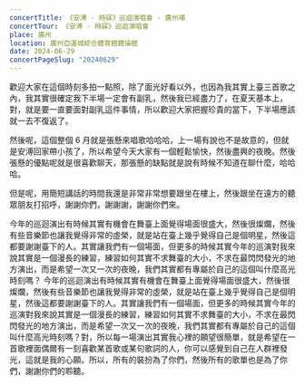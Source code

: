 ```yaml
---
concertTitle: 《安溥 · 時寐》巡迴演唱會 - 廣州場
concertTour: 《安溥 · 時寐》巡迴演唱會
place: 廣州
location: 廣州亞運城綜合體育館體操館
date: 2024-06-29
concertPageSlug: "20240629"
---
```

歡迎大家在這個時刻多拍一點照，除了面光好看以外，也因為我其實上臺三首歌之內，我其實很確定我下半場一定會有副乳，然後我已經盡力了，在夏天基本上，對，就是要一直要面對副乳這件事情，所以歡迎大家把握珍貴的當下，下半場應該就一去不復返了。

然後呢，這個整個 6 月就是張懸來唱歌哈哈哈，上一場有說也不是故意的，但就是安溥回家帶小孩了，所以希望今天大家有一個輕鬆愉快，然後盡興的夜晚。然後張懸的優點呢就是很喜歡聊天，那張懸的缺點就是說有時候不知道在聊什麼，哈哈哈。

但是呢，用簡短講話的時間我還是非常非常想要跟坐在樓上，然後跟坐在遠方的聽眾朋友打招呼，謝謝你們，謝謝謝，謝謝你們來。

今年的巡迴演出有時候其實有機會在舞臺上面覺得場面很盛大，然後很燦爛，然後有些音樂節也讓我覺得非常的虛榮，就是站在臺上幾乎覺得自己是個明星，然後這都要謝謝臺下的人。其實讓我們有一個場面，但更多的時候其實今年的巡演對我來說其實是一個漫長的練習，練習如何其實不求舞臺的大小，不求在最閃閃發光的地方演出，而是希望一次又一次的夜晚，我們其實都有專屬於自己的這個叫什麼高光時刻嗎？
今年的巡迴演出有時候其實有機會在舞臺上面覺得場面很盛大，然後很燦爛，然後有些音樂節也讓我覺得非常的虛榮，就是站在臺上幾乎覺得自己是個明星，然後這都要謝謝臺下的人。其實讓我們有一個場面，但更多的時候其實今年的巡演對我來說其實是一個漫長的練習，練習如何其實不求舞臺的大小，不求在最閃閃發光的地方演出，而是希望一次又一次的夜晚，我們其實都有專屬於自己的這個叫什麼高光時刻嗎？對，所以每一場演出其實我心裡的願望很簡單，就是希望在一首歌裡面偶爾有一刻喜歡某首歌或某句歌詞的人，你可以感覺到自己在人群裡發光，這就是我的心願。所以，所有的裝扮為了你們，然後所有的歌單也是為了你們，謝謝你們的聆聽。